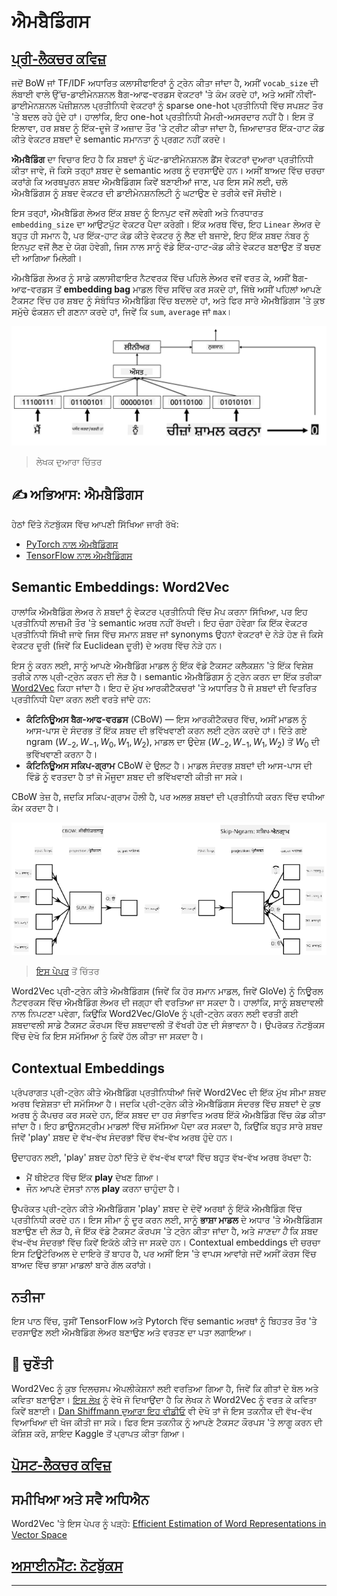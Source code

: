 <!--
CO_OP_TRANSLATOR_METADATA:
{
  "original_hash": "b708c9b85b833864c73c6281f1e6b96e",
  "translation_date": "2025-09-23T07:42:07+00:00",
  "source_file": "lessons/5-NLP/14-Embeddings/README.md",
  "language_code": "pa"
}
-->
# ਐਮਬੈਡਿੰਗਸ

## [ਪ੍ਰੀ-ਲੈਕਚਰ ਕਵਿਜ਼](https://ff-quizzes.netlify.app/en/ai/quiz/27)

ਜਦੋਂ BoW ਜਾਂ TF/IDF ਅਧਾਰਿਤ ਕਲਾਸੀਫਾਇਰਾਂ ਨੂੰ ਟ੍ਰੇਨ ਕੀਤਾ ਜਾਂਦਾ ਹੈ, ਅਸੀਂ `vocab_size` ਦੀ ਲੰਬਾਈ ਵਾਲੇ ਉੱਚ-ਡਾਈਮੇਨਸ਼ਨਲ ਬੈਗ-ਆਫ-ਵਰਡਸ ਵੇਕਟਰਾਂ 'ਤੇ ਕੰਮ ਕਰਦੇ ਹਾਂ, ਅਤੇ ਅਸੀਂ ਨੀਵੀਂ-ਡਾਈਮੇਨਸ਼ਨਲ ਪੋਜ਼ੀਸ਼ਨਲ ਪ੍ਰਤੀਨਿਧੀ ਵੇਕਟਰਾਂ ਨੂੰ sparse one-hot ਪ੍ਰਤੀਨਿਧੀ ਵਿੱਚ ਸਪਸ਼ਟ ਤੌਰ 'ਤੇ ਬਦਲ ਰਹੇ ਹੁੰਦੇ ਹਾਂ। ਹਾਲਾਂਕਿ, ਇਹ one-hot ਪ੍ਰਤੀਨਿਧੀ ਮੈਮਰੀ-ਅਸਰਦਾਰ ਨਹੀਂ ਹੈ। ਇਸ ਤੋਂ ਇਲਾਵਾ, ਹਰ ਸ਼ਬਦ ਨੂੰ ਇੱਕ-ਦੂਜੇ ਤੋਂ ਅਜ਼ਾਦ ਤੌਰ 'ਤੇ ਟ੍ਰੀਟ ਕੀਤਾ ਜਾਂਦਾ ਹੈ, ਜ਼ਿਆਦਾਤਰ ਇੱਕ-ਹਾਟ ਕੋਡ ਕੀਤੇ ਵੇਕਟਰ ਸ਼ਬਦਾਂ ਦੇ semantic ਸਮਾਨਤਾ ਨੂੰ ਪ੍ਰਗਟ ਨਹੀਂ ਕਰਦੇ।

**ਐਮਬੈਡਿੰਗ** ਦਾ ਵਿਚਾਰ ਇਹ ਹੈ ਕਿ ਸ਼ਬਦਾਂ ਨੂੰ ਘੱਟ-ਡਾਈਮੇਨਸ਼ਨਲ ਡੈਂਸ ਵੇਕਟਰਾਂ ਦੁਆਰਾ ਪ੍ਰਤੀਨਿਧੀ ਕੀਤਾ ਜਾਵੇ, ਜੋ ਕਿਸੇ ਤਰ੍ਹਾਂ ਸ਼ਬਦ ਦੇ semantic ਅਰਥ ਨੂੰ ਦਰਸਾਉਂਦੇ ਹਨ। ਅਸੀਂ ਬਾਅਦ ਵਿੱਚ ਚਰਚਾ ਕਰਾਂਗੇ ਕਿ ਅਰਥਪੂਰਨ ਸ਼ਬਦ ਐਮਬੈਡਿੰਗਸ ਕਿਵੇਂ ਬਣਾਈਆਂ ਜਾਣ, ਪਰ ਇਸ ਸਮੇਂ ਲਈ, ਚਲੋ ਐਮਬੈਡਿੰਗਸ ਨੂੰ ਸ਼ਬਦ ਵੇਕਟਰ ਦੀ ਡਾਈਮੇਨਸ਼ਨਲਿਟੀ ਨੂੰ ਘਟਾਉਣ ਦੇ ਤਰੀਕੇ ਵਜੋਂ ਸੋਚੀਏ।

ਇਸ ਤਰ੍ਹਾਂ, ਐਮਬੈਡਿੰਗ ਲੇਅਰ ਇੱਕ ਸ਼ਬਦ ਨੂੰ ਇਨਪੁਟ ਵਜੋਂ ਲਵੇਗੀ ਅਤੇ ਨਿਰਧਾਰਤ `embedding_size` ਦਾ ਆਉਟਪੁੱਟ ਵੇਕਟਰ ਪੈਦਾ ਕਰੇਗੀ। ਇੱਕ ਅਰਥ ਵਿੱਚ, ਇਹ `Linear` ਲੇਅਰ ਦੇ ਬਹੁਤ ਹੀ ਸਮਾਨ ਹੈ, ਪਰ ਇੱਕ-ਹਾਟ ਕੋਡ ਕੀਤੇ ਵੇਕਟਰ ਨੂੰ ਲੈਣ ਦੀ ਬਜਾਏ, ਇਹ ਇੱਕ ਸ਼ਬਦ ਨੰਬਰ ਨੂੰ ਇਨਪੁਟ ਵਜੋਂ ਲੈਣ ਦੇ ਯੋਗ ਹੋਵੇਗੀ, ਜਿਸ ਨਾਲ ਸਾਨੂੰ ਵੱਡੇ ਇੱਕ-ਹਾਟ-ਕੋਡ ਕੀਤੇ ਵੇਕਟਰ ਬਣਾਉਣ ਤੋਂ ਬਚਣ ਦੀ ਆਗਿਆ ਮਿਲੇਗੀ।

ਐਮਬੈਡਿੰਗ ਲੇਅਰ ਨੂੰ ਸਾਡੇ ਕਲਾਸੀਫਾਇਰ ਨੈਟਵਰਕ ਵਿੱਚ ਪਹਿਲੇ ਲੇਅਰ ਵਜੋਂ ਵਰਤ ਕੇ, ਅਸੀਂ ਬੈਗ-ਆਫ-ਵਰਡਸ ਤੋਂ **embedding bag** ਮਾਡਲ ਵਿੱਚ ਸਵਿੱਚ ਕਰ ਸਕਦੇ ਹਾਂ, ਜਿੱਥੇ ਅਸੀਂ ਪਹਿਲਾਂ ਆਪਣੇ ਟੈਕਸਟ ਵਿੱਚ ਹਰ ਸ਼ਬਦ ਨੂੰ ਸੰਬੰਧਿਤ ਐਮਬੈਡਿੰਗ ਵਿੱਚ ਬਦਲਦੇ ਹਾਂ, ਅਤੇ ਫਿਰ ਸਾਰੇ ਐਮਬੈਡਿੰਗਸ 'ਤੇ ਕੁਝ ਸਮੁੱਚੇ ਫੰਕਸ਼ਨ ਦੀ ਗਣਨਾ ਕਰਦੇ ਹਾਂ, ਜਿਵੇਂ ਕਿ `sum`, `average` ਜਾਂ `max`।  

![ਪੰਜ ਕ੍ਰਮ ਸ਼ਬਦਾਂ ਲਈ ਐਮਬੈਡਿੰਗ ਕਲਾਸੀਫਾਇਰ ਦਿਖਾਉਣ ਵਾਲੀ ਚਿੱਤਰ।](../../../../../translated_images/embedding-classifier-example.b77f021a7ee67eeec8e68bfe11636c5b97d6eaa067515a129bfb1d0034b1ac5b.pa.png)

> ਲੇਖਕ ਦੁਆਰਾ ਚਿੱਤਰ

## ✍️ ਅਭਿਆਸ: ਐਮਬੈਡਿੰਗਸ

ਹੇਠਾਂ ਦਿੱਤੇ ਨੋਟਬੁੱਕਸ ਵਿੱਚ ਆਪਣੀ ਸਿੱਖਿਆ ਜਾਰੀ ਰੱਖੋ:
* [PyTorch ਨਾਲ ਐਮਬੈਡਿੰਗਸ](EmbeddingsPyTorch.ipynb)
* [TensorFlow ਨਾਲ ਐਮਬੈਡਿੰਗਸ](EmbeddingsTF.ipynb)

## Semantic Embeddings: Word2Vec

ਹਾਲਾਂਕਿ ਐਮਬੈਡਿੰਗ ਲੇਅਰ ਨੇ ਸ਼ਬਦਾਂ ਨੂੰ ਵੇਕਟਰ ਪ੍ਰਤੀਨਿਧੀ ਵਿੱਚ ਮੈਪ ਕਰਨਾ ਸਿੱਖਿਆ, ਪਰ ਇਹ ਪ੍ਰਤੀਨਿਧੀ ਲਾਜ਼ਮੀ ਤੌਰ 'ਤੇ semantic ਅਰਥ ਨਹੀਂ ਰੱਖਦੀ। ਇਹ ਚੰਗਾ ਹੋਵੇਗਾ ਕਿ ਇੱਕ ਵੇਕਟਰ ਪ੍ਰਤੀਨਿਧੀ ਸਿੱਖੀ ਜਾਵੇ ਜਿਸ ਵਿੱਚ ਸਮਾਨ ਸ਼ਬਦ ਜਾਂ synonyms ਉਹਨਾਂ ਵੇਕਟਰਾਂ ਦੇ ਨੇੜੇ ਹੋਣ ਜੋ ਕਿਸੇ ਵੇਕਟਰ ਦੂਰੀ (ਜਿਵੇਂ ਕਿ Euclidean ਦੂਰੀ) ਦੇ ਅਰਥ ਵਿੱਚ ਨੇੜੇ ਹਨ।

ਇਸ ਨੂੰ ਕਰਨ ਲਈ, ਸਾਨੂੰ ਆਪਣੇ ਐਮਬੈਡਿੰਗ ਮਾਡਲ ਨੂੰ ਇੱਕ ਵੱਡੇ ਟੈਕਸਟ ਕਲੈਕਸ਼ਨ 'ਤੇ ਇੱਕ ਵਿਸ਼ੇਸ਼ ਤਰੀਕੇ ਨਾਲ ਪ੍ਰੀ-ਟ੍ਰੇਨ ਕਰਨ ਦੀ ਲੋੜ ਹੈ। semantic ਐਮਬੈਡਿੰਗਸ ਨੂੰ ਟ੍ਰੇਨ ਕਰਨ ਦਾ ਇੱਕ ਤਰੀਕਾ [Word2Vec](https://en.wikipedia.org/wiki/Word2vec) ਕਿਹਾ ਜਾਂਦਾ ਹੈ। ਇਹ ਦੋ ਮੁੱਖ ਆਰਕੀਟੈਕਚਰਾਂ 'ਤੇ ਅਧਾਰਿਤ ਹੈ ਜੋ ਸ਼ਬਦਾਂ ਦੀ ਵਿਤਰਿਤ ਪ੍ਰਤੀਨਿਧੀ ਪੈਦਾ ਕਰਨ ਲਈ ਵਰਤੇ ਜਾਂਦੇ ਹਨ:

 - **ਕੰਟਿਨਿਊਅਸ ਬੈਗ-ਆਫ-ਵਰਡਸ** (CBoW) — ਇਸ ਆਰਕੀਟੈਕਚਰ ਵਿੱਚ, ਅਸੀਂ ਮਾਡਲ ਨੂੰ ਆਸ-ਪਾਸ ਦੇ ਸੰਦਰਭ ਤੋਂ ਇੱਕ ਸ਼ਬਦ ਦੀ ਭਵਿੱਖਵਾਣੀ ਕਰਨ ਲਈ ਟ੍ਰੇਨ ਕਰਦੇ ਹਾਂ। ਦਿੱਤੇ ਗਏ ngram $(W_{-2},W_{-1},W_0,W_1,W_2)$, ਮਾਡਲ ਦਾ ਉਦੇਸ਼ $(W_{-2},W_{-1},W_1,W_2)$ ਤੋਂ $W_0$ ਦੀ ਭਵਿੱਖਵਾਣੀ ਕਰਨਾ ਹੈ।
 - **ਕੰਟਿਨਿਊਅਸ ਸਕਿਪ-ਗ੍ਰਾਮ** CBoW ਦੇ ਉਲਟ ਹੈ। ਮਾਡਲ ਸੰਦਰਭ ਸ਼ਬਦਾਂ ਦੀ ਆਸ-ਪਾਸ ਦੀ ਵਿੰਡੋ ਨੂੰ ਵਰਤਦਾ ਹੈ ਤਾਂ ਜੋ ਮੌਜੂਦਾ ਸ਼ਬਦ ਦੀ ਭਵਿੱਖਵਾਣੀ ਕੀਤੀ ਜਾ ਸਕੇ।

CBoW ਤੇਜ਼ ਹੈ, ਜਦਕਿ ਸਕਿਪ-ਗ੍ਰਾਮ ਹੌਲੀ ਹੈ, ਪਰ ਅਲਭ ਸ਼ਬਦਾਂ ਦੀ ਪ੍ਰਤੀਨਿਧੀ ਕਰਨ ਵਿੱਚ ਵਧੀਆ ਕੰਮ ਕਰਦਾ ਹੈ।

![CBoW ਅਤੇ ਸਕਿਪ-ਗ੍ਰਾਮ ਅਲਗੋਰਿਥਮ ਦਿਖਾਉਣ ਵਾਲੀ ਚਿੱਤਰ।](../../../../../translated_images/example-algorithms-for-converting-words-to-vectors.fbe9207a726922f6f0f5de66427e8a6eda63809356114e28fb1fa5f4a83ebda7.pa.png)

> [ਇਸ ਪੇਪਰ](https://arxiv.org/pdf/1301.3781.pdf) ਤੋਂ ਚਿੱਤਰ

Word2Vec ਪ੍ਰੀ-ਟ੍ਰੇਨ ਕੀਤੇ ਐਮਬੈਡਿੰਗਸ (ਜਿਵੇਂ ਕਿ ਹੋਰ ਸਮਾਨ ਮਾਡਲ, ਜਿਵੇਂ GloVe) ਨੂੰ ਨਿਊਰਲ ਨੈਟਵਰਕਸ ਵਿੱਚ ਐਮਬੈਡਿੰਗ ਲੇਅਰ ਦੀ ਜਗ੍ਹਾ ਵੀ ਵਰਤਿਆ ਜਾ ਸਕਦਾ ਹੈ। ਹਾਲਾਂਕਿ, ਸਾਨੂੰ ਸ਼ਬਦਾਵਲੀ ਨਾਲ ਨਿਪਟਣਾ ਪਵੇਗਾ, ਕਿਉਂਕਿ Word2Vec/GloVe ਨੂੰ ਪ੍ਰੀ-ਟ੍ਰੇਨ ਕਰਨ ਲਈ ਵਰਤੀ ਗਈ ਸ਼ਬਦਾਵਲੀ ਸਾਡੇ ਟੈਕਸਟ ਕੌਰਪਸ ਵਿੱਚ ਸ਼ਬਦਾਵਲੀ ਤੋਂ ਵੱਖਰੀ ਹੋਣ ਦੀ ਸੰਭਾਵਨਾ ਹੈ। ਉਪਰੋਕਤ ਨੋਟਬੁੱਕਸ ਵਿੱਚ ਦੇਖੋ ਕਿ ਇਸ ਸਮੱਸਿਆ ਨੂੰ ਕਿਵੇਂ ਹੱਲ ਕੀਤਾ ਜਾ ਸਕਦਾ ਹੈ।

## Contextual Embeddings

ਪ੍ਰੰਪਰਾਗਤ ਪ੍ਰੀ-ਟ੍ਰੇਨ ਕੀਤੇ ਐਮਬੈਡਿੰਗ ਪ੍ਰਤੀਨਿਧੀਆਂ ਜਿਵੇਂ Word2Vec ਦੀ ਇੱਕ ਮੁੱਖ ਸੀਮਾ ਸ਼ਬਦ ਅਰਥ ਵਿਸ਼ੇਸ਼ਤਾ ਦੀ ਸਮੱਸਿਆ ਹੈ। ਜਦਕਿ ਪ੍ਰੀ-ਟ੍ਰੇਨ ਕੀਤੇ ਐਮਬੈਡਿੰਗਸ ਸੰਦਰਭ ਵਿੱਚ ਸ਼ਬਦਾਂ ਦੇ ਕੁਝ ਅਰਥ ਨੂੰ ਕੈਪਚਰ ਕਰ ਸਕਦੇ ਹਨ, ਇੱਕ ਸ਼ਬਦ ਦਾ ਹਰ ਸੰਭਾਵਿਤ ਅਰਥ ਇੱਕੋ ਐਮਬੈਡਿੰਗ ਵਿੱਚ ਕੋਡ ਕੀਤਾ ਜਾਂਦਾ ਹੈ। ਇਹ ਡਾਊਨਸਟ੍ਰੀਮ ਮਾਡਲਾਂ ਵਿੱਚ ਸਮੱਸਿਆ ਪੈਦਾ ਕਰ ਸਕਦਾ ਹੈ, ਕਿਉਂਕਿ ਬਹੁਤ ਸਾਰੇ ਸ਼ਬਦ ਜਿਵੇਂ 'play' ਸ਼ਬਦ ਦੇ ਵੱਖ-ਵੱਖ ਸੰਦਰਭਾਂ ਵਿੱਚ ਵੱਖ-ਵੱਖ ਅਰਥ ਹੁੰਦੇ ਹਨ।

ਉਦਾਹਰਨ ਲਈ, 'play' ਸ਼ਬਦ ਹੇਠਾਂ ਦਿੱਤੇ ਦੋ ਵੱਖ-ਵੱਖ ਵਾਕਾਂ ਵਿੱਚ ਬਹੁਤ ਵੱਖ-ਵੱਖ ਅਰਥ ਰੱਖਦਾ ਹੈ:

- ਮੈਂ ਥੀਏਟਰ ਵਿੱਚ ਇੱਕ **play** ਦੇਖਣ ਗਿਆ।
- ਜੌਨ ਆਪਣੇ ਦੋਸਤਾਂ ਨਾਲ **play** ਕਰਨਾ ਚਾਹੁੰਦਾ ਹੈ।

ਉਪਰੋਕਤ ਪ੍ਰੀ-ਟ੍ਰੇਨ ਕੀਤੇ ਐਮਬੈਡਿੰਗਸ 'play' ਸ਼ਬਦ ਦੇ ਦੋਵੇਂ ਅਰਥਾਂ ਨੂੰ ਇੱਕੋ ਐਮਬੈਡਿੰਗ ਵਿੱਚ ਪ੍ਰਤੀਨਿਧੀ ਕਰਦੇ ਹਨ। ਇਸ ਸੀਮਾ ਨੂੰ ਦੂਰ ਕਰਨ ਲਈ, ਸਾਨੂੰ **ਭਾਸ਼ਾ ਮਾਡਲ** ਦੇ ਅਧਾਰ 'ਤੇ ਐਮਬੈਡਿੰਗਸ ਬਣਾਉਣ ਦੀ ਲੋੜ ਹੈ, ਜੋ ਇੱਕ ਵੱਡੇ ਟੈਕਸਟ ਕੌਰਪਸ 'ਤੇ ਟ੍ਰੇਨ ਕੀਤਾ ਜਾਂਦਾ ਹੈ, ਅਤੇ *ਜਾਣਦਾ ਹੈ* ਕਿ ਸ਼ਬਦ ਵੱਖ-ਵੱਖ ਸੰਦਰਭਾਂ ਵਿੱਚ ਕਿਵੇਂ ਇਕੱਠੇ ਕੀਤੇ ਜਾ ਸਕਦੇ ਹਨ। Contextual embeddings ਦੀ ਚਰਚਾ ਇਸ ਟਿਊਟੋਰਿਅਲ ਦੇ ਦਾਇਰੇ ਤੋਂ ਬਾਹਰ ਹੈ, ਪਰ ਅਸੀਂ ਇਸ 'ਤੇ ਵਾਪਸ ਆਵਾਂਗੇ ਜਦੋਂ ਅਸੀਂ ਕੋਰਸ ਵਿੱਚ ਬਾਅਦ ਵਿੱਚ ਭਾਸ਼ਾ ਮਾਡਲਾਂ ਬਾਰੇ ਗੱਲ ਕਰਾਂਗੇ।

## ਨਤੀਜਾ

ਇਸ ਪਾਠ ਵਿੱਚ, ਤੁਸੀਂ TensorFlow ਅਤੇ Pytorch ਵਿੱਚ semantic ਅਰਥਾਂ ਨੂੰ ਬਿਹਤਰ ਤੌਰ 'ਤੇ ਦਰਸਾਉਣ ਲਈ ਐਮਬੈਡਿੰਗ ਲੇਅਰ ਬਣਾਉਣ ਅਤੇ ਵਰਤਣ ਦਾ ਪਤਾ ਲਗਾਇਆ।

## 🚀 ਚੁਣੌਤੀ

Word2Vec ਨੂੰ ਕੁਝ ਦਿਲਚਸਪ ਐਪਲੀਕੇਸ਼ਨਾਂ ਲਈ ਵਰਤਿਆ ਗਿਆ ਹੈ, ਜਿਵੇਂ ਕਿ ਗੀਤਾਂ ਦੇ ਬੋਲ ਅਤੇ ਕਵਿਤਾ ਬਣਾਉਣਾ। [ਇਸ ਲੇਖ](https://www.politetype.com/blog/word2vec-color-poems) ਨੂੰ ਵੇਖੋ ਜੋ ਦਿਖਾਉਂਦਾ ਹੈ ਕਿ ਲੇਖਕ ਨੇ Word2Vec ਨੂੰ ਵਰਤ ਕੇ ਕਵਿਤਾ ਕਿਵੇਂ ਬਣਾਈ। [Dan Shiffmann ਦੁਆਰਾ ਇਹ ਵੀਡੀਓ](https://www.youtube.com/watch?v=LSS_bos_TPI&ab_channel=TheCodingTrain) ਵੀ ਦੇਖੋ ਤਾਂ ਜੋ ਇਸ ਤਕਨੀਕ ਦੀ ਵੱਖ-ਵੱਖ ਵਿਆਖਿਆ ਦੀ ਖੋਜ ਕੀਤੀ ਜਾ ਸਕੇ। ਫਿਰ ਇਸ ਤਕਨੀਕ ਨੂੰ ਆਪਣੇ ਟੈਕਸਟ ਕੌਰਪਸ 'ਤੇ ਲਾਗੂ ਕਰਨ ਦੀ ਕੋਸ਼ਿਸ਼ ਕਰੋ, ਸ਼ਾਇਦ Kaggle ਤੋਂ ਪ੍ਰਾਪਤ ਕੀਤਾ ਗਿਆ।

## [ਪੋਸਟ-ਲੈਕਚਰ ਕਵਿਜ਼](https://ff-quizzes.netlify.app/en/ai/quiz/28)

## ਸਮੀਖਿਆ ਅਤੇ ਸਵੈ ਅਧਿਐਨ

Word2Vec 'ਤੇ ਇਸ ਪੇਪਰ ਨੂੰ ਪੜ੍ਹੋ: [Efficient Estimation of Word Representations in Vector Space](https://arxiv.org/pdf/1301.3781.pdf)

## [ਅਸਾਈਨਮੈਂਟ: ਨੋਟਬੁੱਕਸ](assignment.md)

---

